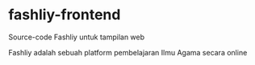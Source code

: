 # fashliy-frontend

Source-code Fashliy untuk tampilan web  
  
Fashliy adalah sebuah platform pembelajaran Ilmu Agama secara online